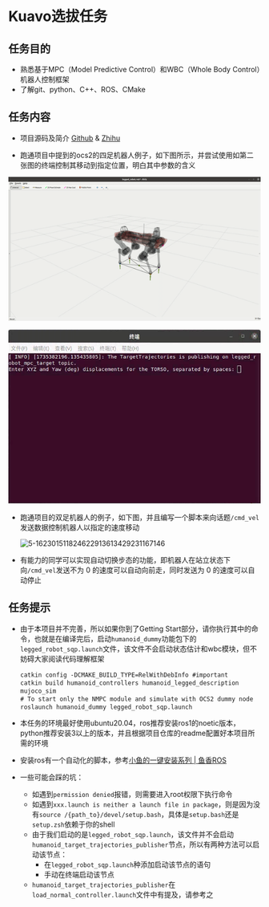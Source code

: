 # Kuavo选拔任务

## 任务目的

- 熟悉基于MPC（Model Predictive Control）和WBC（Whole Body Control）机器人控制框架
- 了解git、python、C++、ROS、CMake

## 任务内容

- 项目源码及简介 [Github](https://github.com/pocketxjl/humanoid-control) & [Zhihu](https://zhuanlan.zhihu.com/p/686462478)

- 跑通项目中提到的ocs2的四足机器人例子，如下图所示，并尝试使用如第二张图的终端控制其移动到指定位置，明白其中参数的含义

![legged_robot](_static/legged_robot.gif)

<img src="_static/image-20241228183740044.png" alt="image-20241228183740044" style="zoom: 80%;" />

- 跑通项目的双足机器人的例子，如下图，并且编写一个脚本来向话题`/cmd_vel`发送数据控制机器人以指定的速度移动

  ![5-162301511824622913613429231167146](_static/5-162301511824622913613429231167146.gif)

- 有能力的同学可以实现自动切换步态的功能，即机器人在站立状态下向`/cmd_vel`发送不为 0 的速度可以自动向前走，同时发送为 0 的速度可以自动停止

## 任务提示

- 由于本项目并不完善，所以如果你到了Getting Start部分，请你执行其中的命令，也就是在编译完后，启动`humanoid_dummy`功能包下的`legged_robot_sqp.launch`文件，该文件不会启动状态估计和wbc模块，但不妨碍大家阅读代码理解框架

  ```
  catkin config -DCMAKE_BUILD_TYPE=RelWithDebInfo #important
  catkin build humanoid_controllers humanoid_legged_description mujoco_sim
  # To start only the NMPC module and simulate with OCS2 dummy node
  roslaunch humanoid_dummy legged_robot_sqp.launch
  ```

- 本任务的环境最好使用ubuntu20.04，ros推荐安装ros1的noetic版本，python推荐安装3以上的版本，并且根据项目仓库的readme配置好本项目所需的环境

- 安装ros有一个自动化的脚本，参考[小鱼的一键安装系列 | 鱼香ROS](https://fishros.org.cn/forum/topic/20/小鱼的一键安装系列)

- 一些可能会踩的坑：

  - 如遇到`permission denied`报错，则需要进入root权限下执行命令
  - 如遇到`xxx.launch is neither a launch file in package`，则是因为没有`source /{path_to}/devel/setup.bash`，具体是`setup.bash`还是`setup.zsh`依赖于你的shell
  - 由于我们启动的是`legged_robot_sqp.launch`，该文件并不会启动`humanoid_target_trajectories_publisher`节点，所以有两种方法可以启动该节点：
    - 在`legged_robot_sqp.launch`种添加启动该节点的语句
    - 手动在终端启动该节点
  - `humanoid_target_trajectories_publisher`在`load_normal_controller.launch`文件中有提及，请参考之

